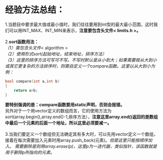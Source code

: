 经验方法总结：
==================
1.当题目中要求最大值或最小值时，我们往往要用到int型的最大最小范围，这时我们可以用INT_MAX、INT_MIN来表示，**注意要包含头文件< limits.h >。**<br><br>
2.**sort函数用法：**<br>
*（1）需包含头文件*< algorithm ><br>
*（2）使用形式sort(起始地址，结束地址，排序方法）*<br>
*（3）这里的排序方法可写可不写。不写时默认是从小到大；如果需要按从大到小或其它更复杂的方法排序时，则需自定义一个compare函数。这里以从大到小为例：*
```cpp
bool compare(int a,int b)
{
    return a>b;
}
```
**要特别强调的是：compare函数要用static声明，否则会报错。**<br>
另外对于一个用vector定义的数组而言，它的使用方法为sort(array.begin(),array.end()-1,排序方法），**注意这里array.end()返回的是数组中最后一个元素的后面一个地址，所以这里必须要减一。**<br><br>
3.当我们要定义一个数组但无法确定其有多大时，可以先用vector定义一个数组，接着在每次需要加入元素时用array.push_back(元素)。*但是这里只能按顺序加入。* *需要删除是则用array.erase(p)，这里p为一迭代器，类似指针，该函数就是用于删除p所指向的元素。*<br><br>
